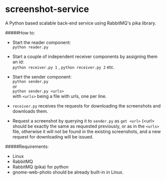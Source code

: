 # screenshot-service
A Python based scalable back-end service using RabbitMQ's pika library.

#####How to:
- Start the reader component: <br/>
  ``` python reader.py ```
- Start a couple of independent receiver components by assigning them an id: <br/>
  ``` python receiver.py 1 ``` , ``` python receiver.py 2 ``` etc.
- Start the sender component: <br/>
  ``` python sender.py ``` <br/>
   or <br/>
  ``` python sender.py <urls> ``` <br/>
  with ``` <urls> ``` being a file with urls, one per line.

- ``` receiver.py ``` receives the requests for downloading the screenshots and downloads them.
- Request a screenshot by querying it to ``` sender.py ``` as ```get <url>``` (\<url\> should be exactly the same as requested previously, or as in the ``` <urls> ``` file, otherwise it will not be found in the existing screenshots, and a new request for downloading will be issued.

#####Requirements:
- Linux
- RabbitMQ
- RabbitMQ (pika) for python
- gnome-web-photo should be already built-in in Linux.
